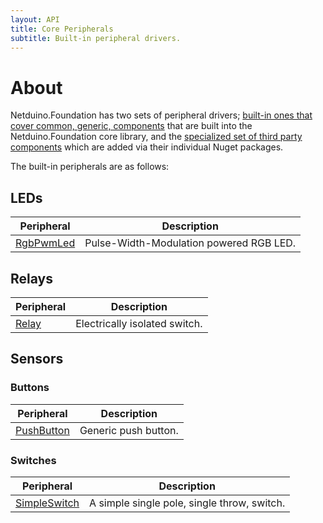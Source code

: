 ```yaml
---
layout: API
title: Core Peripherals
subtitle: Built-in peripheral drivers.
---
```


# About

Netduino.Foundation has two sets of peripheral drivers; [built-in ones that cover common, generic, components](/API/CorePeripherals) that are built into the Netduino.Foundation core library, and the [specialized set of third party components](/Library) which are added via their individual Nuget packages.

The built-in peripherals are as follows:

## LEDs

| Peripheral                | Description                         |
|---------------------------|-------------------------------------|
| [RgbPwmLed](/API/CorePeripherals/LEDs/RgbPwmLed)      | Pulse-Width-Modulation powered RGB LED. |

## Relays

| Peripheral                | Description                         |
|---------------------------|-------------------------------------|
| [Relay](/API/CorePeripherals/Relays/Relay)      | Electrically isolated switch. |

## Sensors

### Buttons

| Peripheral                | Description                         |
|---------------------------|-------------------------------------|
| [PushButton](/API/CorePeripherals/Sensors/Buttons/PushButton)      | Generic push button. |

### Switches

| Peripheral                | Description                         |
|---------------------------|-------------------------------------|
| [SimpleSwitch](/API/CorePeripherals/Sensors/Switches/SimpleSwitch)      | A simple single pole, single throw, switch. |